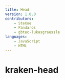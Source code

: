 ```yaml
---
title: Head
version: 1.0.0
contributors:
    - SteKoe
    - Pandaros
    - gbtec-lukasgraessle
languages:
    - JavaScript
    - HTML
---
```


# kraken-head